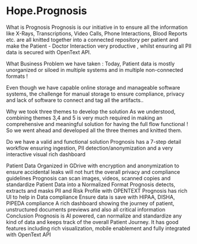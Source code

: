 # Hope.Prognosis
What is Prognosis
Prognosis is our initiative in to ensure all the information like X-Rays, Transcriptions, Video Calls, Phone Interactions, Blood Reports etc. are all knitted together into a connected repository per patient and make the Patient - Doctor Interaction very productive , whilst ensuring all PII data is secured with OpenText API.

What Business Problem we have taken :
Today, Patient data is mostly unorganized or siloed in multiple systems and in multiple non-connected formats !

Even though we have capable online storage and manageable software systems, the challenge for manual storage to ensure compliance, privacy and lack of software to connect and tag all the artifacts..

Why we took three themes to develop the solution
As we understood, combining themes 3,4 and 5 is very much required in making an comprehensive and meaningful solution for having the full flow functional ! So we went ahead and developed all the three themes and knitted them.

Do we have a valid and functional solution
Prognosis has a 7-step detail workflow ensuring ingestion, PII detection/anonymization and a very interactive visual rich dashboard

Patient Data Organized in GDrive with encryption and anonymization to ensure accidental leaks will not hurt the overall privacy and compliance guidelines
Prognosis can scan images, videos, scanned copies and standardize Patient Data into a Normalized Format
Prognosis detects, extracts and masks PII and Risk Profile with OPENTEXT
Prognosis has rich UI to help in Data compliance
Ensure data is save with HIPAA, DISHA, PIPEDA compliance
A rich dashboard showing the journey of patient, unstructured documents previews and also all critical information
Conclusion
Prognosis is AI powered, can normalize and standardize any kind of data and keeps track of the overall Patient Journey. It has good features including rich visualization, mobile enablement and fully integrated with OpenText API
